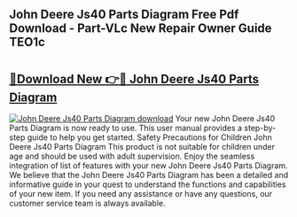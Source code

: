 ## John Deere Js40 Parts Diagram Free Pdf Download - Part-VLc New Repair Owner Guide TEO1c

# <h2><a href="http://dfjfygp.blite.top/?on=John+Deere+Js40+Parts+Diagram">🔗Download New 👉🔴 John Deere Js40 Parts Diagram</a></h2>

[![John Deere Js40 Parts Diagram download](https://i.imgur.com/lujVjoI.png)](http://dfjfygp.blite.top/?on=John+Deere+Js40+Parts+Diagram)
Your new John Deere Js40 Parts Diagram is now ready to use. This user manual provides a step-by-step guide to help you get started. Safety Precautions for Children John Deere Js40 Parts Diagram This product is not suitable for children under age and should be used with adult supervision. Enjoy the seamless integration of list of features with your new John Deere Js40 Parts Diagram. We believe that the John Deere Js40 Parts Diagram has been a detailed and informative guide in your quest to understand the functions and capabilities of your new item. If you need any assistance or have any questions, our customer service team is always available.
